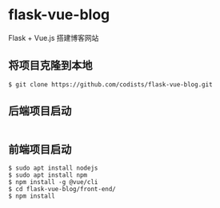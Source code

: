 # flask-vue-blog

Flask + Vue.js 搭建博客网站

## 将项目克隆到本地

```
$ git clone https://github.com/codists/flask-vue-blog.git
```

## 后端项目启动

```

```

## 前端项目启动

```
$ sudo apt install nodejs
$ sudo apt install npm
$ npm install -g @vue/cli
$ cd flask-vue-blog/front-end/
$ npm install
```